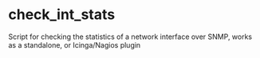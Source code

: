 # check_int_stats
Script for checking the statistics of a network interface over SNMP, works as a standalone, or Icinga/Nagios plugin
